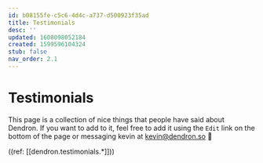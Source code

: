 ```yaml
---
id: b08155fe-c5c6-4d4c-a737-d500923f35ad
title: Testimonials
desc: ''
updated: 1608098052184
created: 1599596104324
stub: false
nav_order: 2.1
---
```


# Testimonials

This page is a collection of nice things that people have said about Dendron. If you want to add to it, feel free to add it using the `Edit` link on the bottom of the page or messaging kevin at kevin@dendron.so 🙏

((ref: [[dendron.testimonials.*]]))